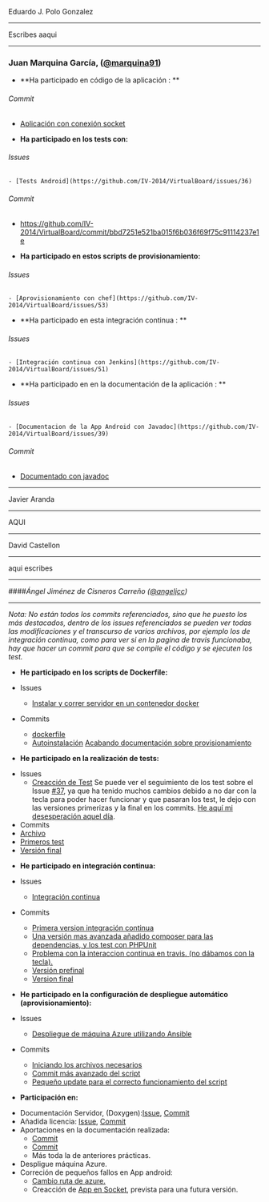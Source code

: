 Eduardo J. Polo Gonzalez

- - -
Escribes aaqui
*****


### Juan Marquina García, ([@marquina91](https://github.com/marquina91))


-  **Ha participado en  código de la aplicación : **
######  Commit 
 -  [Aplicación con conexión socket](https://github.com/IV-2014/VirtualBoard/commit/3c0ba790db2fbf642aa83f85bcf517fdee77e66d)


- **Ha participado en los tests con:** 
 ######  Issues 
	- [Tests Android](https://github.com/IV-2014/VirtualBoard/issues/36)

 ######  Commit 
 - https://github.com/IV-2014/VirtualBoard/commit/bbd7251e521ba015f6b036f69f75c91114237e1e


- **Ha participado en estos scripts de provisionamiento:** 
 ######  Issues 
	- [Aprovisionamiento con chef](https://github.com/IV-2014/VirtualBoard/issues/53)

- **Ha participado en esta integración continua : **
######  Issues 
	- [Integración continua con Jenkins](https://github.com/IV-2014/VirtualBoard/issues/51)

-  **Ha participado en en la documentación de la aplicación : **
######  Issues 
	- [Documentacion de la App Android con Javadoc](https://github.com/IV-2014/VirtualBoard/issues/39)
	
 ######  Commit 
 - [Documentado con javadoc](https://github.com/IV-2014/VirtualBoard/commit/bf0cacc7192cc2b492e75b3d0ee3e4fbf0bb750a)

*****


Javier Aranda
- - -
AQUI

*****


David Castellon
- - -
aqui escribes


* * *


####_Ángel Jiménez de Cisneros Carreño_ _([@angeljcc](https://github.com/angeljcc))_
- - -
_Nota: No están todos los commits referenciados, sino que he puesto los más destacados, dentro de los issues referenciados se pueden ver todas las modificaciones y el transcurso de varios archivos, por ejemplo los de integración continua, como para ver si en la pagina de travis funcionaba, hay que hacer un commit para que se compile el código y se ejecuten los test._

* **He participado en los scripts de Dockerfile:**
 + Issues
    + [Instalar y correr servidor en un contenedor docker](https://github.com/IV-2014/VirtualBoard/issues/40)  

 + Commits
    + [dockerfile](https://github.com/IV-2014/VirtualBoard/commit/4858874105c0de5195fc6152e654bd88bd46b15b)
    + [Autoinstalación](https://github.com/IV-2014/VirtualBoard/commit/af26c64e6eb9989323c210b72966892bcb02a61e)
[Acabando documentación sobre provisionamiento]()

* **He participado en la realización de tests:**
 + Issues
   + [Creacción de Test](https://github.com/IV-2014/VirtualBoard/issues/37)
 	Se puede ver el seguimiento de los test sobre el Issue [#37](https://github.com/IV-2014/VirtualBoard/issues/37), ya que ha tenido muchos cambios debido a no dar con la tecla para poder hacer funcionar y que pasaran los test, le dejo con las versiones primerizas y la final en los commits.
	[He aquí mi desesperación aquel día](https://github.com/IV-2014/VirtualBoard/commit/6d098b74639b3410c5f2afa9f7547935c9d5ff94).
 +  Commits
   + [Archivo](https://github.com/IV-2014/VirtualBoard/commit/b336734225bfc358e61eb8b1c263db138f20f3d5)
   + [Primeros test](https://github.com/IV-2014/VirtualBoard/commit/7152027e862ad95ebbb073d96ceef4847c229fb1) 
   + [Versión final](https://github.com/IV-2014/VirtualBoard/commit/78eee010ae41e42098c114ce5002c4ecf22ae9c0)

* **He participado en integración continua:**
 + Issues
	+ [Integración continua](https://github.com/IV-2014/VirtualBoard/issues/45)
 
 + Commits
   + [Primera version integración continua](https://github.com/IV-2014/VirtualBoard/commit/a7b95432c7b2b887d36a28abc58c6b1f283c3848)
   + [Una versión mas avanzada añadido composer para las dependencias, y los test con PHPUnit](https://github.com/IV-2014/VirtualBoard/commit/db818a6671e4c3797e4aa8fab70dd319e67011bb)
   + [Problema con la interaccion continua en travis. (no dábamos con la tecla).](https://github.com/IV-2014/VirtualBoard/commit/6d098b74639b3410c5f2afa9f7547935c9d5ff94)
   + [Versión prefinal](https://github.com/IV-2014/VirtualBoard/commit/e009b5c0c6061a5619146c5156773aab781c13e7)
   + [Version final](https://github.com/IV-2014/VirtualBoard/commit/4d1329da32048b2824e049c7bc0f84d3e661dbcd)

* **He participado en la configuración de despliegue automático (aprovisionamiento):**
 + Issues
   + [Despliegue de máquina Azure utilizando Ansible](https://github.com/IV-2014/VirtualBoard/issues/48)
 
 + Commits
   + [Iniciando los archivos necesarios](https://github.com/IV-2014/VirtualBoard/commit/9671c6328f1cfdb49bed75acb4f4d57038d6b4c0)
   + [Commit más avanzado del script](https://github.com/IV-2014/VirtualBoard/commit/6fc0e15d376ef3561af7cc63274336002adf5228)
   + [Pequeño update para el correcto funcionamiento del script](https://github.com/IV-2014/VirtualBoard/commit/469de434b152a2bbaa1b17791b56ccad0d5f7c25)


* **Participación en:**
 + Documentación Servidor, (Doxygen):[Issue](https://github.com/IV-2014/VirtualBoard/issues/3), [Commit](https://github.com/IV-2014/VirtualBoard/commit/3fac168b90df5014c62b1e509872003c7df2f0bf)
 + Añadida licencia: [Issue](https://github.com/IV-2014/VirtualBoard/issues/49), [Commit](https://github.com/IV-2014/VirtualBoard/commit/583ec0288f7e4fa225faffd46c465cbdfe03bb41)
 + Aportaciones en la documentación realizada: 
 	+ [Commit](https://github.com/IV-2014/VirtualBoard/commit/8cd50aa65cda40958c9f0b1ca796972c7f4aa976)
 	+ [Commit](https://github.com/IV-2014/VirtualBoard/commit/a7caae6b8052929e068c0b6ab1146be77812a6e0)
 	+ Más toda la de anteriores prácticas.
 + Despligue máquina Azure.
 + Correción de pequeños fallos en App android: 
    + [Cambio ruta de azure.](https://github.com/IV-2014/VirtualBoard/commit/3117d57617b0e056dc67e4abbce8c280aeb31de2)
    + Creacción de [App en Socket](https://github.com/IV-2014/VirtualBoard/commit/23bbb1a431a257d590dc9817594797eb018762ce), prevista para una futura versión.
